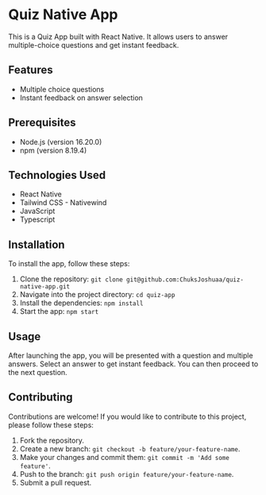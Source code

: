 # Quiz Native App

This is a Quiz App built with React Native. It allows users to answer multiple-choice questions and get instant feedback.

## Features

- Multiple choice questions
- Instant feedback on answer selection

## Prerequisites

- Node.js (version 16.20.0)
- npm (version 8.19.4)

## Technologies Used

- React Native
- Tailwind CSS - Nativewind
- JavaScript
- Typescript

## Installation

To install the app, follow these steps:

1. Clone the repository: `git clone git@github.com:ChuksJoshuaa/quiz-native-app.git`
2. Navigate into the project directory: `cd quiz-app`
3. Install the dependencies: `npm install`
4. Start the app: `npm start`

## Usage

After launching the app, you will be presented with a question and multiple answers. Select an answer to get instant feedback. You can then proceed to the next question.

## Contributing

Contributions are welcome! If you would like to contribute to this project, please follow these steps:

1. Fork the repository.
2. Create a new branch: `git checkout -b feature/your-feature-name`.
3. Make your changes and commit them: `git commit -m 'Add some feature'`.
4. Push to the branch: `git push origin feature/your-feature-name`.
5. Submit a pull request.
